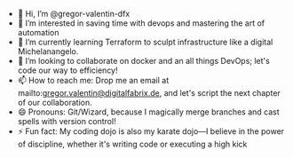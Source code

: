 - 👋 Hi, I’m @gregor-valentin-dfx
- 👀 I’m interested in saving time with devops and mastering the art of automation
- 🌱 I’m currently learning Terraform to sculpt infrastructure like a digital Michelanangelo.
- 💞️ I’m looking to collaborate on docker and an all things DevOps; let's code our way to efficiency!
- 📫 How to reach me: Drop me an email at mailto:gregor.valentin@digitalfabrix.de, and let's script the next chapter of our collaboration.
- 😄 Pronouns: Git/Wizard, because I magically merge branches and cast spells with version control!
- ⚡ Fun fact: My coding dojo is also my karate dojo—I believe in the power of discipline, whether it's writing code or executing a high kick

<!---
gregor-valentin-dfx/gregor-valentin-dfx is a ✨ special ✨ repository because its `README.md` (this file) appears on your GitHub profile.
You can click the Preview link to take a look at your changes.
--->

